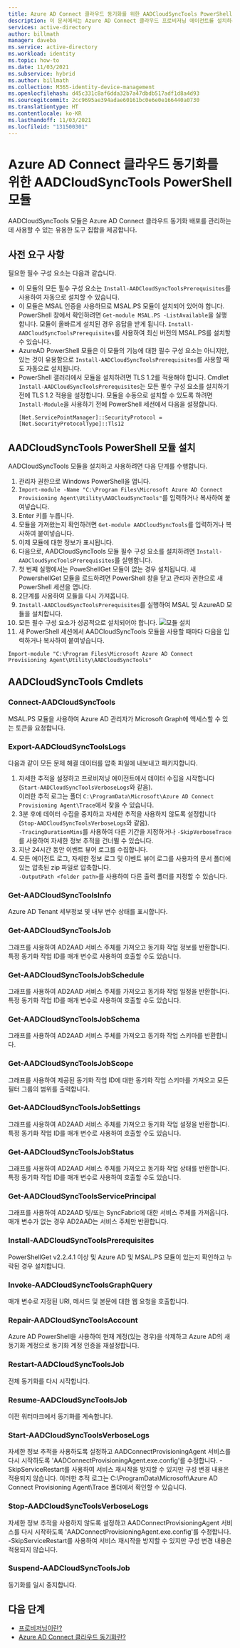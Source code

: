 ```yaml
---
title: Azure AD Connect 클라우드 동기화를 위한 AADCloudSyncTools PowerShell 모듈
description: 이 문서에서는 Azure AD Connect 클라우드 프로비저닝 에이전트를 설치하는 방법을 설명합니다.
services: active-directory
author: billmath
manager: daveba
ms.service: active-directory
ms.workload: identity
ms.topic: how-to
ms.date: 11/03/2021
ms.subservice: hybrid
ms.author: billmath
ms.collection: M365-identity-device-management
ms.openlocfilehash: d45c331c8af6dda32b7a47dbdb517adf1d8a4d93
ms.sourcegitcommit: 2cc9695ae394adae60161bc0e6e0e166440a0730
ms.translationtype: HT
ms.contentlocale: ko-KR
ms.lasthandoff: 11/03/2021
ms.locfileid: "131500301"
---
```

# <a name="aadcloudsynctools-powershell-module-for-azure-ad-connect-cloud-sync"></a>Azure AD Connect 클라우드 동기화를 위한 AADCloudSyncTools PowerShell 모듈

AADCloudSyncTools 모듈은 Azure AD Connect 클라우드 동기화 배포를 관리하는 데 사용할 수 있는 유용한 도구 집합을 제공합니다.

## <a name="prerequisites"></a>사전 요구 사항
필요한 필수 구성 요소는 다음과 같습니다.

- 이 모듈의 모든 필수 구성 요소는 `Install-AADCloudSyncToolsPrerequisites`를 사용하여 자동으로 설치할 수 있습니다.
- 이 모듈은 MSAL 인증을 사용하므로 MSAL.PS 모듈이 설치되어 있어야 합니다. PowerShell 창에서 확인하려면 `Get-module MSAL.PS -ListAvailable`을 실행합니다. 모듈이 올바르게 설치된 경우 응답을 받게 됩니다. `Install-AADCloudSyncToolsPrerequisites`를 사용하여 최신 버전의 MSAL.PS를 설치할 수 있습니다.
- AzureAD PowerShell 모듈은 이 모듈의 기능에 대한 필수 구성 요소는 아니지만, 있는 것이 유용함으로 `Install-AADCloudSyncToolsPrerequisites`를 사용할 때도 자동으로 설치됩니다. 
- PowerShell 갤러리에서 모듈을 설치하려면 TLS 1.2를 적용해야 합니다. Cmdlet `Install-AADCloudSyncToolsPrerequisites`는 모든 필수 구성 요소를 설치하기 전에 TLS 1.2 적용을 설정합니다. 모듈을 수동으로 설치할 수 있도록 하려면 `Install-Module`을 사용하기 전에 PowerShell 세션에서 다음을 설정합니다.
  ```
  [Net.ServicePointManager]::SecurityProtocol = [Net.SecurityProtocolType]::Tls12 
  ```


## <a name="install-the-aadcloudsynctools-powershell-module"></a>AADCloudSyncTools PowerShell 모듈 설치
AADCloudSyncTools 모듈을 설치하고 사용하려면 다음 단계를 수행합니다.

1. 관리자 권한으로 Windows PowerShell을 엽니다.
2. `Import-module -Name "C:\Program Files\Microsoft Azure AD Connect Provisioning Agent\Utility\AADCloudSyncTools"`를 입력하거나 복사하여 붙여넣습니다.
3. Enter 키를 누릅니다.
4. 모듈을 가져왔는지 확인하려면 `Get-module AADCloudSyncTools`를 입력하거나 복사하여 붙여넣습니다.
5. 이제 모듈에 대한 정보가 표시됩니다.
6. 다음으로, AADCloudSyncTools 모듈 필수 구성 요소를 설치하려면 `Install-AADCloudSyncToolsPrerequisites`를 실행합니다.
7. 첫 번째 실행에서는 PoweShellGet 모듈이 없는 경우 설치됩니다. 새 PowershellGet 모듈을 로드하려면 PowerShell 창을 닫고 관리자 권한으로 새 PowerShell 세션을 엽니다. 
8. 2단계를 사용하여 모듈을 다시 가져옵니다.
9. `Install-AADCloudSyncToolsPrerequisites`를 실행하여 MSAL 및 AzureAD 모듈을 설치합니다.
11. 모든 필수 구성 요소가 성공적으로 설치되어야 합니다. ![모듈 설치](media/reference-powershell/install-1.png)
12. 새 PowerShell 세션에서 AADCloudSyncTools 모듈을 사용할 때마다 다음을 입력하거나 복사하여 붙여넣습니다.
```
Import-module "C:\Program Files\Microsoft Azure AD Connect Provisioning Agent\Utility\AADCloudSyncTools"
```


## <a name="aadcloudsynctools--cmdlets"></a>AADCloudSyncTools Cmdlets
### <a name="connect-aadcloudsynctools"></a>Connect-AADCloudSyncTools
MSAL.PS 모듈을 사용하여 Azure AD 관리자가 Microsoft Graph에 액세스할 수 있는 토큰을 요청합니다. 


### <a name="export-aadcloudsynctoolslogs"></a>Export-AADCloudSyncToolsLogs
다음과 같이 모든 문제 해결 데이터를 압축 파일에 내보내고 패키지합니다.
 1. 자세한 추적을 설정하고 프로비저닝 에이전트에서 데이터 수집을 시작합니다(`Start-AADCloudSyncToolsVerboseLogs`와 같음).
 <br>이러한 추적 로그는 폴더 `C:\ProgramData\Microsoft\Azure AD Connect Provisioning Agent\Trace`에서 찾을 수 있습니다. </br>
 2. 3분 후에 데이터 수집을 중지하고 자세한 추적을 사용하지 않도록 설정합니다(`Stop-AADCloudSyncToolsVerboseLogs`와 같음).
 <br>`-TracingDurationMins`를 사용하여 다른 기간을 지정하거나 `-SkipVerboseTrace`를 사용하여 자세한 정보 추적을 건너뛸 수 있습니다. </br>
 3. 지난 24시간 동안 이벤트 뷰어 로그를 수집합니다.
 4. 모든 에이전트 로그, 자세한 정보 로그 및 이벤트 뷰어 로그를 사용자의 문서 폴더에 있는 압축된 zip 파일로 압축합니다.
 <br>`-OutputPath <folder path>`를 사용하여 다른 출력 폴더를 지정할 수 있습니다. </br>

### <a name="get-aadcloudsynctoolsinfo"></a>Get-AADCloudSyncToolsInfo
Azure AD Tenant 세부정보 및 내부 변수 상태를 표시합니다.

### <a name="get-aadcloudsynctoolsjob"></a>Get-AADCloudSyncToolsJob
그래프를 사용하여 AD2AAD 서비스 주체를 가져오고 동기화 작업 정보를 반환합니다.
특정 동기화 작업 ID를 매개 변수로 사용하여 호출할 수도 있습니다.

### <a name="get-aadcloudsynctoolsjobschedule"></a>Get-AADCloudSyncToolsJobSchedule
그래프를 사용하여 AD2AAD 서비스 주체를 가져오고 동기화 작업 일정을 반환합니다.
특정 동기화 작업 ID를 매개 변수로 사용하여 호출할 수도 있습니다.

### <a name="get-aadcloudsynctoolsjobschema"></a>Get-AADCloudSyncToolsJobSchema
그래프를 사용하여 AD2AAD 서비스 주체를 가져오고 동기화 작업 스키마를 반환합니다.

### <a name="get-aadcloudsynctoolsjobscope"></a>Get-AADCloudSyncToolsJobScope
그래프를 사용하여 제공된 동기화 작업 ID에 대한 동기화 작업 스키마를 가져오고 모든 필터 그룹의 범위를 출력합니다.

### <a name="get-aadcloudsynctoolsjobsettings"></a>Get-AADCloudSyncToolsJobSettings
그래프를 사용하여 AD2AAD 서비스 주체를 가져오고 동기화 작업 설정을 반환합니다.
특정 동기화 작업 ID를 매개 변수로 사용하여 호출할 수도 있습니다.

### <a name="get-aadcloudsynctoolsjobstatus"></a>Get-AADCloudSyncToolsJobStatus
그래프를 사용하여 AD2AAD 서비스 주체를 가져오고 동기화 작업 상태를 반환합니다.
특정 동기화 작업 ID를 매개 변수로 사용하여 호출할 수도 있습니다.

### <a name="get-aadcloudsynctoolsserviceprincipal"></a>Get-AADCloudSyncToolsServicePrincipal
그래프를 사용하여 AD2AAD 및/또는 SyncFabric에 대한 서비스 주체를 가져옵니다.
매개 변수가 없는 경우 AD2AAD는 서비스 주체만 반환합니다.

### <a name="install-aadcloudsynctoolsprerequisites"></a>Install-AADCloudSyncToolsPrerequisites
PowerShellGet v2.2.4.1 이상 및 Azure AD 및 MSAL.PS 모듈이 있는지 확인하고 누락된 경우 설치합니다.

### <a name="invoke-aadcloudsynctoolsgraphquery"></a>Invoke-AADCloudSyncToolsGraphQuery
매개 변수로 지정된 URI, 메서드 및 본문에 대한 웹 요청을 호출합니다.

### <a name="repair-aadcloudsynctoolsaccount"></a>Repair-AADCloudSyncToolsAccount
Azure AD PowerShell을 사용하여 현재 계정(있는 경우)을 삭제하고 Azure AD의 새 동기화 계정으로 동기화 계정 인증을 재설정합니다.

### <a name="restart-aadcloudsynctoolsjob"></a>Restart-AADCloudSyncToolsJob
전체 동기화를 다시 시작합니다.

### <a name="resume-aadcloudsynctoolsjob"></a>Resume-AADCloudSyncToolsJob
이전 워터마크에서 동기화를 계속합니다.

### <a name="start-aadcloudsynctoolsverboselogs"></a>Start-AADCloudSyncToolsVerboseLogs
자세한 정보 추적을 사용하도록 설정하고 AADConnectProvisioningAgent 서비스를 다시 시작하도록 'AADConnectProvisioningAgent.exe.config'를 수정합니다. -SkipServiceRestart를 사용하여 서비스 재시작을 방지할 수 있지만 구성 변경 내용은 적용되지 않습니다.  이러한 추적 로그는 C:\ProgramData\Microsoft\Azure AD Connect Provisioning Agent\Trace 폴더에서 확인할 수 있습니다.

### <a name="stop-aadcloudsynctoolsverboselogs"></a>Stop-AADCloudSyncToolsVerboseLogs
자세한 정보 추적을 사용하지 않도록 설정하고 AADConnectProvisioningAgent 서비스를 다시 시작하도록 'AADConnectProvisioningAgent.exe.config'를 수정합니다. -SkipServiceRestart를 사용하여 서비스 재시작을 방지할 수 있지만 구성 변경 내용은 적용되지 않습니다.

### <a name="suspend-aadcloudsynctoolsjob"></a>Suspend-AADCloudSyncToolsJob
동기화를 일시 중지합니다.

## <a name="next-steps"></a>다음 단계 

- [프로비저닝이란?](what-is-provisioning.md)
- [Azure AD Connect 클라우드 동기화란?](what-is-cloud-sync.md)
